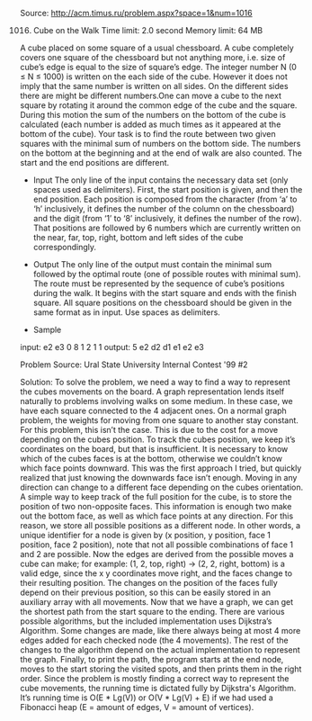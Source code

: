 Source: http://acm.timus.ru/problem.aspx?space=1&num=1016

1016. Cube on the Walk
Time limit: 2.0 second
Memory limit: 64 MB

A cube placed on some square of a usual chessboard. A cube completely covers one
square of the chessboard but not anything more, i.e. size of cube’s edge is equal
to the size of square’s edge. The integer number N (0 ≤ N ≤ 1000) is written on
the each side of the cube. However it does not imply that the same number is
written on all sides. On the different sides there are might be different
numbers.One can move a cube to the next square by rotating it around the common
edge of the cube and the square. During this motion the sum of the numbers on the
bottom of the cube is calculated (each number is added as much times as it
appeared at the bottom of the cube). Your task is to find the route between two
given squares with the minimal sum of numbers on the bottom side. The numbers on
the bottom at the beginning and at the end of walk are also counted. The start and
the end positions are different.

 - Input
The only line of the input contains the necessary data set (only spaces used as
delimiters). First, the start position is given, and then the end position. Each
position is composed from the character (from ‘a’ to ‘h’ inclusively, it defines
the number of the column on the chessboard) and the digit (from ‘1’ to ‘8’
inclusively, it defines the number of the row). That positions are followed by 6
numbers which are currently written on the near, far, top, right, bottom and left
sides of the cube correspondingly.

 - Output
The only line of the output must contain the minimal sum followed by the optimal
route (one of possible routes with minimal sum). The route must be represented by
the sequence of cube’s positions during the walk. It begins with the start square
and ends with the finish square. All square positions on the chessboard should be
given in the same format as in input. Use spaces as delimiters.

 - Sample

input: e2 e3 0 8 1 2 1 1
output: 5 e2 d2 d1 e1 e2 e3

Problem Source: Ural State University Internal Contest '99 #2

Solution:
To solve the problem, we need a way to find a way to represent the cubes movements
on the board. A graph representation lends itself naturally to problems involving
walks on some medium. In these case, we have each square connected to the 4 adjacent
ones. On a normal graph problem, the weights for moving from one square to another
stay constant. For this problem, this isn’t the case. This is due to the cost for a
move depending on the cubes position.
	To track the cubes position, we keep it’s coordinates on the board, but that is
insufficient. It is necessary to know which of the cubes faces is at the bottom,
otherwise we couldn’t know which face points downward. This was the first approach I
tried, but quickly realized that just knowing the downwards face isn’t enough. Moving
in any direction can change to a different face depending on the cubes orientation. A
simple way to keep track of the full position for the cube, is to store the position
of two non-opposite faces. This information is enough two make out the bottom face, as
well as which face points at any direction.
	For this reason, we store all possible positions as a different node. In other
words, a unique identifier for a node is given by (x position, y position, face 1
position, face 2 position), note that not all possible combinations of face 1 and 2 are
possible. Now the edges are derived from the possible moves a cube can make; for example:
(1, 2, top, right) → (2, 2, right, bottom) is a valid edge, since the x y coordinates
move right, and the faces change to their resulting position. The changes on the position
of the faces fully depend on their previous position, so this can be easily stored in an
auxiliary array with all movements.
	Now that we have  a graph, we can get the shortest path from the start square to the
ending. There are various possible algorithms, but the included implementation uses
Dijkstra’s Algorithm. Some changes are made, like there always being at most 4 more edges
added for each checked node (the 4 movements). The rest of the changes to the algorithm
depend on the actual implementation to represent the graph.
	Finally, to print the path, the program starts at the end node, moves to the start
storing the visited spots, and then prints them in the right order.
	Since the problem is mostly finding a correct way to represent the cube movements, the
running time is dictated fully by Dijkstra's Algorithm. It’s running time is O(E * Lg(V))
or O(V * Lg(V) + E) if we had used a Fibonacci heap (E = amount of edges, V = amount of
vertices).
